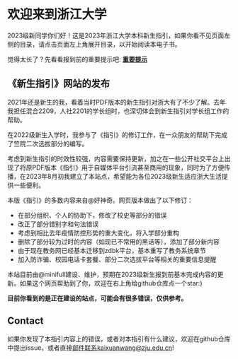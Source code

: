 # 欢迎来到浙江大学

2023级新同学你们好！这是2023年浙江大学本科新生指引，如果你看不见页面左侧的目录，请点击页面左上角展开目录，以开始阅读本电子书。

觉得太长了？先看看报到前的重要提示吧: [**重要提示**](./callout.md)

## 《新生指引》网站的发布

2021年还是新生的我，看着当时PDF版本的新生指引对浙大有了不少了解。去年我担任混合2209，人社2201的学长组时，也深切体会到新生指引对学长组工作的帮助。

在2022级新生入学时，我参与了《指引》的修订工作，在一众朋友的帮助下完成了竺院二次选拔部分的编写。

考虑到新生指引的时效性较强，内容需要保持更新，加之在一些公开社交平台上出现了将原PDF版本《指引》用于自媒体平台引流甚至商用的现象，同时为了方便传播，在2023年8月初我建立了本站点，希望能为各位2023级新生适应浙大生活提供一些便利。

本版《指引》的多数内容来自@好神奇。网页版本做出了以下修订：

- 在部分组织、个人的协助下，修改了校史等部分的错误
- 改正了部分错别字和句法错误
- 考虑到相比去年疫情防控形势的重大变化，将入学部分重构
- 删除了部分较为过时的内容（如现已不常用的黑话等），添加了部分新内容
- 由于现在教务网已经基本迁移到zdbk平台，基本重写了教务系统章节
- 加入防诈骗、校园电话卡套餐、部分二次选拔平台等相关的重要信息提醒

本站目前由@minifull建设、维护，预期在2023级新生报到前基本完成内容的更新。如果这个网页帮助到了你，欢迎在右上角给github仓库点一个star:)

**目前你看到的是正在建设的站点，可能会有很多错误，仅供参考。**

## Contact

如果你发现了本指引内容上的错误，或者对本指引有什么建议，欢迎在github仓库中提出issue，或者直接[邮件联系](mailto:kaixuanwang@zju.edu.cn)kaixuanwang@zju.edu.cn!
